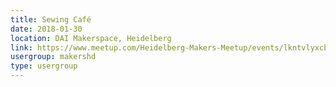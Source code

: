 ```yaml
---
title: Sewing Café
date: 2018-01-30
location: DAI Makerspace, Heidelberg
link: https://www.meetup.com/Heidelberg-Makers-Meetup/events/lkntvlyxcbnc/
usergroup: makershd
type: usergroup
---
```

